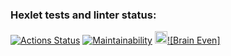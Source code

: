 ### Hexlet tests and linter status:
[![Actions Status](https://github.com/HaimOzer/frontend-project-44/actions/workflows/hexlet-check.yml/badge.svg)](https://github.com/HaimOzer/frontend-project-44/actions)
[![Maintainability](https://api.codeclimate.com/v1/badges/d8826f029a7aba439b5a/maintainability)](https://codeclimate.com/github/HaimOzer/frontend-project-44/maintainability)
<a href="https://asciinema.org/a/cQ40iHZ0CHIqGCv4e8TAsnPB9"><img src="https://asciinema.org/images/logo-red-949d10005bb389d1ae900a13b5ac53d7.svg?vsn=d" width="20" height="20"></a>[![Brain Even]](https://asciinema.org/a/cQ40iHZ0CHIqGCv4e8TAsnPB9)
